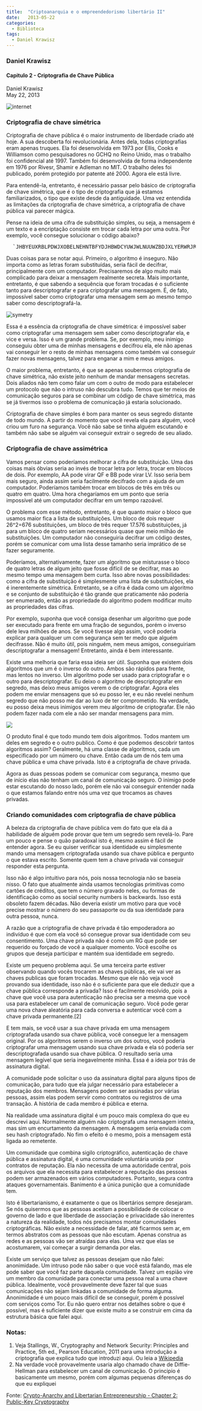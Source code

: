 ```yaml
---
title:  "Criptoanarquia e o empreendedorismo libertário II"
date:   2013-05-22
categories:
  - Biblioteca
tags:
  - Daniel Krawisz
---
```



### Daniel Krawisz


#### Capitulo 2 - Criptografia de Chave Pública  
Daniel Krawisz  
May 22, 2013

![internet](../pages/img/internet.png)

### Criptografia de chave simétrica

Criptografia de chave pública é o maior instrumento de liberdade criado até hoje. A sua descoberta foi revolucionária. Antes dela, todas criptografias eram apenas truques. Ela foi desenvolvida em 1973 por Ellis, Cooks e Williamson como pesquisadores no GCHQ no Reino Unido, mas o trabalho foi confidencial até 1997\. Também foi desenvolvida de forma independente em 1976 por Rivesr, Shamir e Adleman no MIT. O trabalho deles foi publicado, porém protegido por patente até 2000\. Agora ele está livre.

Para entendê-la, entretanto, é necessário passar pelo básico de criptografia de chave simétrica, que é o tipo de criptografia que já estamos familiarizados, o tipo que existe desde da antiguidade. Uma vez entendida as limitações da criptografia de chave simétrica, a criptografia de chave pública vai parecer mágica.

Pense na ideia de uma cifra de substituição simples, ou seja, a mensagem é um texto e a encriptação consiste em trocar cada letra por uma outra. Por exemplo, você consegue solucionar o código abaixo?

<pre>  `JHBYEUXRBLPDWJXOBELNEHNTBFYDJHBWDCYUWJWLNUUWZBDJXLYERWRJRWEIBBCWEGJHBWDOYEBXWEJHBWDYSECYLIBJRUXRNEMBDRCYYEBD` 
</pre>

Duas coisas para se notar aqui. Primeiro, o algoritmo é inseguro. Não importa como as letras foram substituídas, seria fácil de decifrar, principalmente com um computador. Precisaremos de algo muito mais complicado para deixar a mensagem realmente secreta. Mais importante, entretanto, é que sabendo a sequência que foram trocadas é o suficiente tanto para descriptografar e para criptografar uma mensagem. É, de fato, impossível saber como criptografar uma mensagem sem ao mesmo tempo saber como descriptografá-la.

![symetry](../pages/img/symmetric.jpg)

Essa é a essência da criptografia de chave simétrica: é impossível saber como criptografar uma mensagem sem saber como descriptografar ela, e vice e versa. Isso é um grande problema. Se, por exemplo, meu inimigo conseguiu obter uma de minhas mensagens e decifrou ela, ele não apenas vai conseguir ler o resto de minhas mensagens como também vai conseguir fazer novas mensagens, talvez para enganar a mim e meus amigos.

O maior problema, entretanto, é que se apenas soubermos criptografia de chave simétrica, não existe jeito nenhum de mandar mensagens secretas. Dois aliados não tem como falar um com o outro de modo para estabelecer um protocolo que não o intruso não descubra tudo. Temos que ter meios de comunicação seguros para se combinar um código de chave simétrica, mas se já tivermos isso o problema de comunicação já estaria solucionado.

Criptografia de chave simples é bom para manter os seus segredo distante de todo mundo. A partir do momento que você revela ela para alguém, você criou um furo na segurança. Você não sabe se tinha alguém escutando e também não sabe se alguém vai conseguir extrair o segredo de seu aliado.

### Criptografia de chave assimétrica

Vamos pensar como poderíamos melhorar a cifra de substituição. Uma das coisas mais óbvias seria ao invés de trocar letra por letra, trocar em blocos de dois. Por exemplo, AA pode virar QF e BB pode virar LV. Isso seria bem mais seguro, ainda assim seria facilmente decifrado com a ajuda de um computador. Poderíamos também trocar em blocos de três em três ou quatro em quatro. Uma hora chegaríamos em um ponto que seria impossível até um computador decifrar em um tempo razoável.

O problema com esse método, entretanto, é que quanto maior o bloco que usamos maior fica a lista de substituições. Um bloco de dois requer 26^2=676 substituições, um bloco de três requer 17.576 substituições, já para um bloco de quatro seriam necessários quase que meio milhão de substituições. Um computador não conseguiria decifrar um código destes, porém se comunicar com uma lista desse tamanho seria imprático de se fazer seguramente.

Poderíamos, alternativamente, fazer um algoritmo que misturasse o bloco de quatro letras de algum jeito que fosse difícil de se decifrar, mas ao mesmo tempo uma mensagem bem curta. Isso abre novas possibilidades: como a cifra de substituição é simplesmente uma lista de substituições, ela é inerentemente simétrica. Entretanto, se a cifra é dada como um algoritmo e se conjunto de substituição é tão grande que praticamente não poderia ser enumerado, então as propriedade do algoritmo podem modificar muito as propriedades das cifras.

Por exemplo, suponha que você consiga desenhar um algoritmo que pode ser executado para frente em uma fração de segundos, porém o inverso dele leva milhões de anos. Se você tivesse algo assim, você poderia explicar para qualquer um com segurança sem ter medo que alguém decifrasse. Não é muito útil, pois ninguém, nem meus amigos, conseguiriam descriptografar a mensagem! Entretanto, ainda é bem interessante.

Existe uma melhoria que faria essa ideia ser útil. Suponha que existem dois algoritmos que um é o inverso do outro. Ambos são rápidos para frente, mas lentos no inverso. Um algoritmo pode ser usado para criptografar e o outro para descriptografar. Eu deixo o algoritmo de descriptografar em segredo, mas deixo meus amigos verem o de criptografar. Agora eles podem me enviar mensagens que só eu posso ler, e eu não revelei nenhum segredo que não posso me dar ao luxo de ter comprometido. Na verdade, eu posso deixa meus inimigos verem meu algoritmo de criptografar. Ele não podem fazer nada com ele a não ser mandar mensagens para mim.

![](../pages/img/public-key.jpg)

O produto final é que todo mundo tem dois algoritmos. Todos mantem um deles em segredo e o outro publico. Como é que podemos descobrir tantos algoritmos assim? Geralmente, há uma classe de algoritmos, cada um especificado por um número ou chave. Então cada um de nós tem uma chave pública e uma chave privada. Isto é a criptografia de chave privada.

Agora as duas pessoas podem se comunicar com segurança, mesmo que de início elas não tenham um canal de comunicação seguro. O inimigo pode estar escutando do nosso lado, porém ele não vai conseguir entender nada o que estamos falando entre nós uma vez que trocamos as chaves privadas.

### Criando comunidades com criptografia de chave pública

A beleza da criptografia de chave pública vem do fato que ela dá a habilidade de alguém pode provar que tem um segredo sem revelá-lo. Pare um pouco e pense o quão paradoxal isto é, mesmo assim é fácil de entender agora. Se eu quiser verificar sua identidade eu simplesmente mando uma mensagem criptografada usando sua chave pública e pergunto o que estava escrito. Somente quem tem a chave privada vai conseguir responder esta pergunta.

Isso não é algo intuitivo para nós, pois nossa tecnologia não se baseia nisso. O fato que atualmente ainda usamos tecnologias primitivas como cartões de créditos, que tem o número gravado neles, ou formas de identificação como as social security numbers is backwards. Isso está obsoleto fazem décadas. Não deveria existir um motivo para que você precise mostrar o número do seu passaporte ou da sua identidade para outra pessoa, nunca.

A razão que a criptografia de chave privada é tão empoderadora ao indivíduo é que com ela você só consegue provar sua identidade com seu consentimento. Uma chave privada não é como um RG que pode ser requerido ou forçado de você a qualquer momento. Você escolhe os grupos que deseja participar e mantém sua identidade em segredo.

Existe um pequeno problema aqui. Se uma terceira parte estiver observando quando vocês trocarem as chaves públicas, ele vai ver as chaves publicas que foram trocadas. Mesmo que ele não veja você provando sua identidade, isso não é o suficiente para que ele deduzir que a chave pública corresponde a privada? Isso é facilmente resolvido, pois a chave que você usa para autenticação não precisa ser a mesma que você usa para estabelecer um canal de comunicação seguro. Você pode gerar uma nova chave aleatória para cada conversa e autenticar você com a chave privada permanente.[2]

E tem mais, se você usar a sua chave privada em uma mensagem criptografada usando sua chave pública, você consegue ler a mensagem original. Por os algoritmos serem o inverso um dos outros, você poderia criptografar uma mensagem usando sua chave privada e ela só poderia ser descriptografada usando sua chave pública. O resultado seria uma mensagem legível que seria inegavelmente minha. Essa é a ideia por trás de assinatura digital.

A comunidade pode solicitar o uso da assinatura digital para alguns tipos de comunicação, para tudo que ela julgar necessário para estabelecer a reputação dos membros. Mensagens podem ser assinadas por várias pessoas, assim elas podem servir como contratos ou registros de uma transação. A história de cada membro é pública e eterna.

Na realidade uma assinatura digital é um pouco mais complexa do que eu descrevi aqui. Normalmente alguém não criptografa uma mensagem inteira, mas sim um encurtamento da mensagem. A mensagem seria enviada com seu hash criptografado. No fim o efeito é o mesmo, pois a mensagem está ligada ao remetente.

Um comunidade que combina sigilo criptográfico, autenticação de chave pública e assinatura digital, é uma comunidade voluntária unida por contratos de reputação. Ela não necessita de uma autoridade central, pois os arquivos que ela necessita para estabelecer a reputação das pessoas podem ser armazenados em vários computadores. Portanto, segura contra ataques governamentais. Banimento é a única punição que a comunidade tem.

Isto é libertarianismo, é exatamente o que os libertários sempre desejaram. Se nós quisermos que as pessoas aceitam a possibilidade de colocar o governo de lado e que liberdade de associação e privacidade são inerentes a natureza da realidade, todos nós precisamos montar comunidades criptográficas. Não existe a necessidade de falar, até ficarmos sem ar, em termos abstratos com as pessoas que não escutam. Apenas construa as redes e as pessoas vão ser atraídas para elas. Uma vez que elas se acostumarem, vai começar a surgir demanda por elas.

Existe um serviço que talvez as pessoas desejam que não falei: anonimidade. Um intruso pode não saber o que você está falando, mas ele pode saber que você faz parte daquela comunidade. Talvez um espião vire um membro da comunidade para conectar uma pessoa real a uma chave pública. Idealmente, você provavelmente deve fazer tal que suas comunicações não sejam linkadas a comunidade de forma alguma. Anonimidade é um pouco mais difícil de se conseguir, porém é possível com serviços como Tor. Eu não quero entrar nos detalhes sobre o que é possível, mas é suficiente dizer que existe muito a se construir em cima da estrutura básica que falei aqui.

### Notas:

1.  Veja Stallings, W., Cryptography and Network Security: Principles and Practice, 5th ed., Pearson Education, 2011 para uma introdução a criptografia que explica tudo que introduzi aqui. Ou leia a [Wikipedia](http://en.wikipedia.org/wiki/Public-key_cryptography)
2.  Na verdade você provavelmente usaria algo chamado chave de Diffie-Hellman para estabelecer um canal de comunicação. O principio é basicamente um mesmo, porém com algumas pequenas diferenças do que eu expliquei

Fonte: [Crypto-Anarchy and Libertarian Entrepreneurship - Chapter 2: Public-Key Cryptography](https://nakamotoinstitute.org/mempool/crypto-anarchy-and-libertarian-entrepreneurship-2/)
